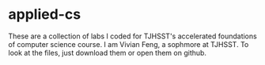 # applied-cs
These are a collection of labs I coded for TJHSST's accelerated foundations of computer science course. I am Vivian Feng, a sophmore at TJHSST. To look at the files, just download them or open them on github.
